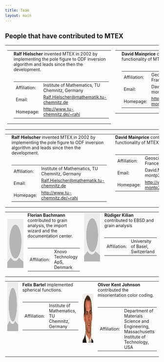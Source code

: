 ```yaml
---
title: Team
layout: main
---
```


## People that have contributed to MTEX

<table border='0' cellpadding='10'><tr>
	<td valign="top" width="1*">
		<table border='0' cellpadding='10'><tr>
			<td valign="top" width="140">
				<img src='files/pic/hielscher2.jpg' alt='Picture of Ralf Hielscher' height='160' width='120' border='0'/>
				<a id="contact:fmm"></a>
			</td><td valign="top" width="1*">
				<b>Ralf Hielscher</b> invented MTEX in 2002 by implementing the pole
				figure to ODF inversion algorithm and leads since then the development.<br /><br />
				<table border='0' cellpadding='3'><tr>
					<td> Affiliation: </td>
					<td> Institute of Mathematics, TU Chemnitz, Germany </td>
					</tr><tr>
					<td> Email: </td>
					<td> <a href="mailto:mail">Ralf.Hielscher@mathematik.tu-chemnitz.de</a> </td>
					</tr><tr>
					<td> Homepage: </td>
					<td> <a href="http://www.tu-chemnitz.de/~rahi">http://www.tu-chemnitz.de/~rahi</a></td>
				</tr></table>
			</td>
		</tr></table>
	</td><td valign="top" width="1*">
		<table border='0' cellpadding='10'><tr>
			<td valign="top" width="140">
				<img src='files/pic/mainprice.jpg' alt='Picture of David Mainprice' height='160' width='120' border='0'/>
				<a id="contact:p2nfft"></a>
			</td><td valign="top" width="2*" >
				<b>David Mainprice</b> contributed to the tensor functionality of MTEX.<br /><br />
				<table border='0' cellpadding='3'><tr>
					<td> Affiliation: </td>
					<td> Geosciences Montpellier, France</td>
					</tr><tr>
					<td> Email: </td>
					<td> <a href="mailto:David.Mainprice@gm.univ-montp2.fr"></a>David.Mainprice@gm.univ-montp2.fr</td>
					</tr><tr>
					<td> Homepage: </td>
					<td> <a href="http://www.gm.univ-montp2.fr/PERSO/mainprice/">http://www.gm.univ-montp2.fr/PERSO/mainprice/</a>
					</td>
				</tr></table>
			</td>
		</tr></table>
	</td>
</tr></table>

<table border='0' cellpadding='10'><tr>
  <td valign="top" width="140">
    <img src='files/pic/hielscher2.jpg' alt='Picture of Ralf Hielscher' height='160' width='120' border='0'/>
    <a id="contact:fmm"></a>
  </td><td valign="top" width="1*">
    <b>Ralf Hielscher</b> invented MTEX in 2002 by implementing the pole
    figure to ODF inversion algorithm and leads since then the development.<br /><br />
    <table border='0' cellpadding='3'><tr>
      <td> Affiliation: </td>
      <td> Institute of Mathematics, TU Chemnitz, Germany </td>
    </tr><tr>
      <td> Email: </td>
      <td> <a href="mailto:mail">Ralf.Hielscher@mathematik.tu-chemnitz.de</a> </td>
    </tr><tr>
      <td> Homepage: </td>
	  <td> <a href="http://www.tu-chemnitz.de/~rahi">http://www.tu-chemnitz.de/~rahi</a></td>
    </tr></table>
  </td>
    <td valign="top" width="140">
    <img src='files/pic/mainprice.jpg' alt='Picture of David Mainprice' height='160' width='120' border='0'/>
    <a id="contact:p2nfft"></a>
  </td><td valign="top" width="2*" >
    <b>David Mainprice</b> contributed to the tensor functionality of MTEX.<br /><br />
    <table border='0' cellpadding='3'><tr>
      <td> Affiliation: </td>
      <td> Geosciences Montpellier, France</td>
    </tr><tr>
      <td> Email: </td>
      <td> <a href="mailto:David.Mainprice@gm.univ-montp2.fr"></a>David.Mainprice@gm.univ-montp2.fr</td>
    </tr><tr>
      <td> Homepage: </td>
	  <td> <a href="http://www.gm.univ-montp2.fr/PERSO/mainprice/">http://www.gm.univ-montp2.fr/PERSO/mainprice/</a>
      </td>
    </tr></table>
  </td>
</tr></table>

<table border='0' cellpadding='10'><tr>
  <td width="140">
    <img src='files/pic/unknown.jpg' alt='Picture of Florian Bachmann' height='160' width='120' border='0'/>
    <a id="contact:memd"></a>
  </td><td valign="top" width="3*">
    <b>Florian Bachmann</b> contributed to grain analysis, the import wizard and
    the documentation center.<br /><br />
    <table border='0' cellpadding='3'><tr>
      <td> Affiliation: </td>
      <td> Xnovo Technology ApS, Denmark </td>
    </tr></table>
  </td> <td valign="top"  width="140">
    <img src='files/pic/unknown.jpg' alt='Picture of Kilian' height='160' width='120' border='0'/>
    <a id="contact:memd"></a>
  </td><td valign="top" width="4*">
    <b>Rüdiger Kilian</b> contributed to EBSD and grain analysis <br /><br />
    <table border='0' cellpadding='3'><tr>
      <td> Affiliation: </td>
      <td> University of Basel, Switzerland </td>
    </tr></table>
  </td>
</tr></table>


<table border='0' cellpadding='10'><tr>
  <td valign="top" width="140">
    <img src='files/pic/unknown.jpg' alt='Picture of David Mainprice' height='160' width='120' border='0'/>
    <a id="contact:p2nfft"></a>
  </td><td valign="top" width="2*">
    <b>Felix Bartel</b> implemented spherical functions.<br /><br />
    <table border='0' cellpadding='3'><tr>
      <td> Affiliation: </td>
      <td> Institute of Mathematics, TU Chemnitz, Germany</td>
    </tr></table>
  </td>
  <td width="140">
    <img src='files/pic/Oliver_Johnson.jpg' alt='Picture of Oliver Kent Johnson' height='160' width='120' border='0'/>
    <a id="contact:p2nfft"></a>
  </td><td valign="top" width="3*">
    <b>Oliver Kent Johnson</b> contributed the misorientation color coding.  <br/><br />
    <table border='0' cellpadding='3'><tr>
      <td> Affiliation: </td>
      <td> Department of Materials Science and Engineering, Massachusetts Institute of Technology, USA</td>
    </tr></table>
  </td>
</tr></table>
